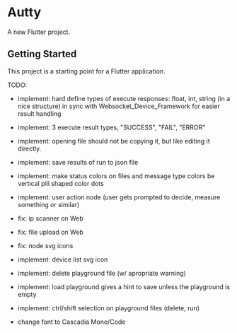 # Autty

A new Flutter project.

## Getting Started

This project is a starting point for a Flutter application.

TODO:
- implement: hard define types of execute responses: float, int, string (in a nice structure) in sync with Websocket_Device_Framework for easier result handling
- implement: 3 execute result types, "SUCCESS", "FAIL", "ERROR"

- implement: opening file should not be copying it, but like editing it directly.
- implement: save results of run to json file
- implement: make status colors on files and message type colors be vertical pill shaped color dots
- implement: user action node (user gets prompted to decide, measure something or similar)

- fix: ip scanner on Web
- fix: file upload on Web
- fix: node svg icons

- implement: device list svg icon
- implement: delete playground file (w/ apropriate warning)
- implement: load playground gives a hint to save unless the playground is empty
- implement: ctrl/shift selection on playground files (delete, run)

- change font to Cascadia Mono/Code